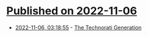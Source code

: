 # [Published on 2022-11-06](index.md)

* [2022-11-06, 03:18:55](https://news.ycombinator.com/item?id=33488537) - [The Technorati Generation](https://tedium.co/2022/11/04/technorati-blog-search-engine-history/)
